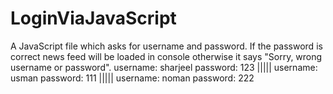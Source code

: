 # LoginViaJavaScript
A JavaScript file which asks for username and password. If the password is correct news feed will be loaded in console otherwise it says "Sorry, wrong username or password".
username: sharjeel
password: 123
|||||
username: usman
password: 111
|||||
username: noman
password: 222
